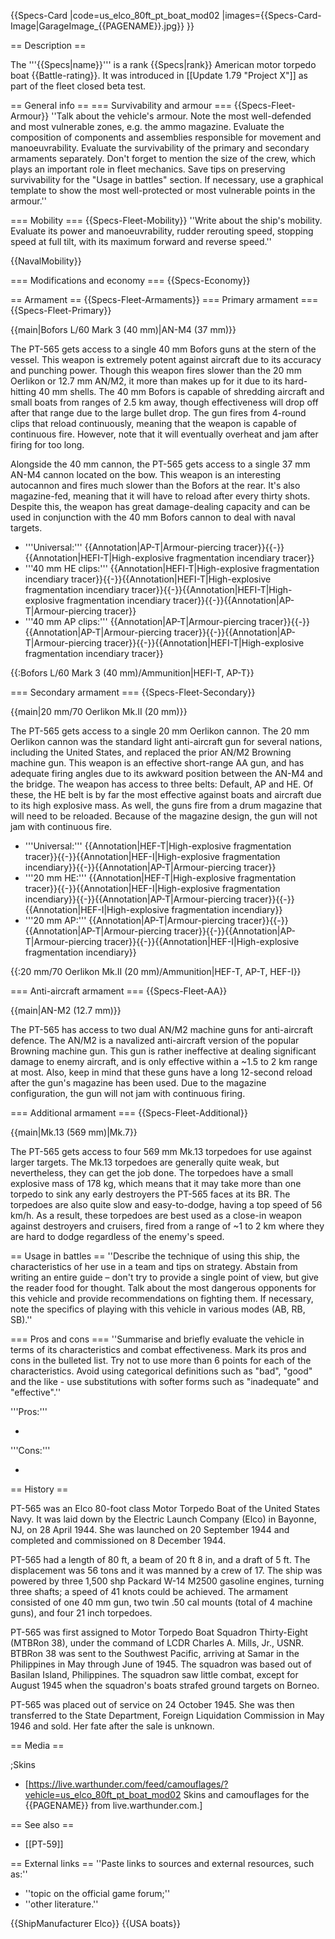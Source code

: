 {{Specs-Card
|code=us_elco_80ft_pt_boat_mod02
|images={{Specs-Card-Image|GarageImage_{{PAGENAME}}.jpg}}
}}

== Description ==
<!-- ''In the first part of the description, cover the history of the ship's creation and military application. In the second part, tell the reader about using this ship in the game. Add a screenshot: if a beginner player has a hard time remembering vehicles by name, a picture will help them identify the ship in question.'' -->
The '''{{Specs|name}}''' is a rank {{Specs|rank}} American motor torpedo boat {{Battle-rating}}. It was introduced in [[Update 1.79 "Project X"]] as part of the fleet closed beta test.

== General info ==
=== Survivability and armour ===
{{Specs-Fleet-Armour}}
''Talk about the vehicle's armour. Note the most well-defended and most vulnerable zones, e.g. the ammo magazine. Evaluate the composition of components and assemblies responsible for movement and manoeuvrability. Evaluate the survivability of the primary and secondary armaments separately. Don't forget to mention the size of the crew, which plays an important role in fleet mechanics. Save tips on preserving survivability for the "Usage in battles" section. If necessary, use a graphical template to show the most well-protected or most vulnerable points in the armour.''

=== Mobility ===
{{Specs-Fleet-Mobility}}
''Write about the ship's mobility. Evaluate its power and manoeuvrability, rudder rerouting speed, stopping speed at full tilt, with its maximum forward and reverse speed.''

{{NavalMobility}}

=== Modifications and economy ===
{{Specs-Economy}}

== Armament ==
{{Specs-Fleet-Armaments}}
=== Primary armament ===
{{Specs-Fleet-Primary}}
<!-- ''Provide information about the characteristics of the primary armament. Evaluate their efficacy in battle based on their reload speed, ballistics and the capacity of their shells. Add a link to the main article about the weapon: <code><nowiki>{{main|Weapon name (calibre)}}</nowiki></code>. Broadly describe the ammunition available for the primary armament, and provide recommendations on how to use it and which ammunition to choose.'' -->
{{main|Bofors L/60 Mark 3 (40 mm)|AN-M4 (37 mm)}}

The PT-565 gets access to a single 40 mm Bofors guns at the stern of the vessel. This weapon is extremely potent against aircraft due to its accuracy and punching power. Though this weapon fires slower than the 20 mm Oerlikon or 12.7 mm AN/M2, it more than makes up for it due to its hard-hitting 40 mm shells. The 40 mm Bofors is capable of shredding aircraft and small boats from ranges of 2.5 km away, though effectiveness will drop off after that range due to the large bullet drop. The gun fires from 4-round clips that reload continuously, meaning that the weapon is capable of continuous fire. However, note that it will eventually overheat and jam after firing for too long.

Alongside the 40 mm cannon, the PT-565 gets access to a single 37 mm AN-M4 cannon located on the bow. This weapon is an interesting autocannon and fires much slower than the Bofors at the rear. It's also magazine-fed, meaning that it will have to reload after every thirty shots. Despite this, the weapon has great damage-dealing capacity and can be used in conjunction with the 40 mm Bofors cannon to deal with naval targets.

* '''Universal:''' {{Annotation|AP-T|Armour-piercing tracer}}{{-}}{{Annotation|HEFI-T|High-explosive fragmentation incendiary tracer}}
* '''40 mm HE clips:''' {{Annotation|HEFI-T|High-explosive fragmentation incendiary tracer}}{{-}}{{Annotation|HEFI-T|High-explosive fragmentation incendiary tracer}}{{-}}{{Annotation|HEFI-T|High-explosive fragmentation incendiary tracer}}{{-}}{{Annotation|AP-T|Armour-piercing tracer}}
* '''40 mm AP clips:''' {{Annotation|AP-T|Armour-piercing tracer}}{{-}}{{Annotation|AP-T|Armour-piercing tracer}}{{-}}{{Annotation|AP-T|Armour-piercing tracer}}{{-}}{{Annotation|HEFI-T|High-explosive fragmentation incendiary tracer}}

{{:Bofors L/60 Mark 3 (40 mm)/Ammunition|HEFI-T, AP-T}}

=== Secondary armament ===
{{Specs-Fleet-Secondary}}
<!-- ''Some ships are fitted with weapons of various calibres. Secondary armaments are defined as weapons chosen with the control <code>Select secondary weapon</code>. Evaluate the secondary armaments and give advice on how to use them. Describe the ammunition available for the secondary armament. Provide recommendations on how to use them and which ammunition to choose. Remember that any anti-air armament, even heavy calibre weapons, belong in the next section. If there is no secondary armament, remove this section.'' -->
{{main|20 mm/70 Oerlikon Mk.II (20 mm)}}

The PT-565 gets access to a single 20 mm Oerlikon cannon. The 20 mm Oerlikon cannon was the standard light anti-aircraft gun for several nations, including the United States, and replaced the prior AN/M2 Browning machine gun. This weapon is an effective short-range AA gun, and has adequate firing angles due to its awkward position between the AN-M4 and the bridge. The weapon has access to three belts: Default, AP and HE. Of these, the HE belt is by far the most effective against boats and aircraft due to its high explosive mass. As well, the guns fire from a drum magazine that will need to be reloaded. Because of the magazine design, the gun will not jam with continuous fire.

* '''Universal:''' {{Annotation|HEF-T|High-explosive fragmentation tracer}}{{-}}{{Annotation|HEF-I|High-explosive fragmentation incendiary}}{{-}}{{Annotation|AP-T|Armour-piercing tracer}}
* '''20 mm HE:''' {{Annotation|HEF-T|High-explosive fragmentation tracer}}{{-}}{{Annotation|HEF-I|High-explosive fragmentation incendiary}}{{-}}{{Annotation|AP-T|Armour-piercing tracer}}{{-}}{{Annotation|HEF-I|High-explosive fragmentation incendiary}}
* '''20 mm AP:''' {{Annotation|AP-T|Armour-piercing tracer}}{{-}}{{Annotation|AP-T|Armour-piercing tracer}}{{-}}{{Annotation|AP-T|Armour-piercing tracer}}{{-}}{{Annotation|HEF-I|High-explosive fragmentation incendiary}}

{{:20 mm/70 Oerlikon Mk.II (20 mm)/Ammunition|HEF-T, AP-T, HEF-I}}

=== Anti-aircraft armament ===
{{Specs-Fleet-AA}}
<!-- ''An important part of the ship's armament responsible for air defence. Anti-aircraft armament is defined by the weapon chosen with the control <code>Select anti-aircraft weapons</code>. Talk about the ship's anti-air cannons and machine guns, the number of guns and their positions, their effective range, and about their overall effectiveness – including against surface targets. If there are no anti-aircraft armaments, remove this section.'' -->
{{main|AN-M2 (12.7 mm)}}

The PT-565 has access to two dual AN/M2 machine guns for anti-aircraft defence. The AN/M2 is a navalized anti-aircraft version of the popular Browning machine gun. This gun is rather ineffective at dealing significant damage to enemy aircraft, and is only effective within a ~1.5 to 2 km range at most. Also, keep in mind that these guns have a long 12-second reload after the gun's magazine has been used. Due to the magazine configuration, the gun will not jam with continuous firing.

=== Additional armament ===
{{Specs-Fleet-Additional}}
<!-- ''Describe the available additional armaments of the ship: depth charges, mines, torpedoes. Talk about their positions, available ammunition and launch features such as dead zones of torpedoes. If there is no additional armament, remove this section.'' -->
{{main|Mk.13 (569 mm)|Mk.7}}

The PT-565 gets access to four 569 mm Mk.13 torpedoes for use against larger targets. The Mk.13 torpedoes are generally quite weak, but nevertheless, they can get the job done. The torpedoes have a small explosive mass of 178 kg, which means that it may take more than one torpedo to sink any early destroyers the PT-565 faces at its BR. The torpedoes are also quite slow and easy-to-dodge, having a top speed of 56 km/h. As a result, these torpedoes are best used as a close-in weapon against destroyers and cruisers, fired from a range of ~1 to 2 km where they are hard to dodge regardless of the enemy's speed.

== Usage in battles ==
''Describe the technique of using this ship, the characteristics of her use in a team and tips on strategy. Abstain from writing an entire guide – don't try to provide a single point of view, but give the reader food for thought. Talk about the most dangerous opponents for this vehicle and provide recommendations on fighting them. If necessary, note the specifics of playing with this vehicle in various modes (AB, RB, SB).''

=== Pros and cons ===
''Summarise and briefly evaluate the vehicle in terms of its characteristics and combat effectiveness. Mark its pros and cons in the bulleted list. Try not to use more than 6 points for each of the characteristics. Avoid using categorical definitions such as "bad", "good" and the like - use substitutions with softer forms such as "inadequate" and "effective".''

'''Pros:'''

*

'''Cons:'''

*

== History ==
<!-- ''Describe the history of the creation and combat usage of the ship in more detail than in the introduction. If the historical reference turns out to be too long, take it to a separate article, taking a link to the article about the ship and adding a block "/History" (example: <nowiki>https://wiki.warthunder.com/(Ship-name)/History</nowiki>) and add a link to it here using the <code>main</code> template. Be sure to reference text and sources by using <code><nowiki><ref></ref></nowiki></code>, as well as adding them at the end of the article with <code><nowiki><references /></nowiki></code>. This section may also include the ship's dev blog entry (if applicable) and the in-game encyclopedia description (under <code><nowiki>=== In-game description ===</nowiki></code>, also if applicable).'' -->

PT-565 was an Elco 80-foot class Motor Torpedo Boat of the United States Navy. It was laid down by the Electric Launch Company (Elco) in Bayonne, NJ, on 28 April 1944. She was launched on 20 September 1944 and completed and commissioned on 8 December 1944.

PT-565 had a length of 80 ft, a beam of 20 ft 8 in, and a draft of 5 ft. The displacement was 56 tons and it was manned by a crew of 17. The ship was powered by three 1,500 shp Packard W-14 M2500 gasoline engines, turning three shafts; a speed of 41 knots could be achieved. The armament consisted of one 40 mm gun, two twin .50 cal mounts (total of 4 machine guns), and four 21 inch torpedoes.

PT-565 was first assigned to Motor Torpedo Boat Squadron Thirty-Eight (MTBRon 38), under the command of LCDR Charles A. Mills, Jr., USNR. BTBRon 38 was sent to the Southwest Pacific, arriving at Samar in the Philippines in May through June of 1945. The squadron was based out of Basilan Island, Philippines. The squadron saw little combat, except for August 1945 when the squadron's boats strafed ground targets on Borneo.

PT-565 was placed out of service on 24 October 1945. She was then transferred to the State Department, Foreign Liquidation Commission in May 1946 and sold. Her fate after the sale is unknown.

== Media ==
<!-- ''Excellent additions to the article would be video guides, screenshots from the game, and photos.'' -->

;Skins
* [https://live.warthunder.com/feed/camouflages/?vehicle=us_elco_80ft_pt_boat_mod02 Skins and camouflages for the {{PAGENAME}} from live.warthunder.com.]

== See also ==
<!-- ''Links to articles on the War Thunder Wiki that you think will be useful for the reader, for example:''
* ''reference to the series of the ship;''
* ''links to approximate analogues of other nations and research trees.'' -->

* [[PT-59]]

== External links ==
''Paste links to sources and external resources, such as:''
* ''topic on the official game forum;''
* ''other literature.''

{{ShipManufacturer Elco}}
{{USA boats}}